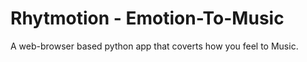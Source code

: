 
# Rhytmotion - Emotion-To-Music

A web-browser based python app that coverts how you feel to Music.

